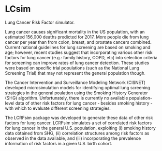 # LCsim
Lung Cancer Risk Factor simulator.

Lung cancer causes significant mortality in the US population, with an estimated 156,000 deaths predicted for 2017. More people die from lung cancer per year than from colon, breast, and prostate cancers combined. Current national guidelines for lung screening are based on smoking and age; however, recent studies suggest that incorporating various other risk factors for lung cancer (e.g.: family history, COPD, etc) into selection criteria for screening can improve rates of lung cancer detection. These studies were based on specific trial populations (such as the National Lung Screening Trial) that may not represent the general population though.

The Cancer Intervention and Surveillance Modeling Network (CISNET) developed microsimulation models for identifying optimal lung screening strategies in the general poulation using the Smoking History Generator (SHG) algorithm. Unfortunately, there is currently no available population-level data of other risk factors for lung cancer - besides smoking history - with which to evaluate different screening strategies.

The LCRFsim package was developed to generate these data of other risk factors for lung cancer. LCRFsim simulates a set of correlated risk factors for lung cancer in the general U.S. population, exploiting (i) smoking history data obtained from SHG, (ii) correlation structures among risk factors as observed in the data available, and (iii) incorporating the prevalence information of risk factors in a given U.S. birth cohort.
